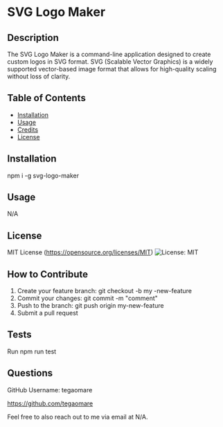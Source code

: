 # SVG Logo Maker

## Description

The SVG Logo Maker is a command-line application designed to create custom logos in SVG format. SVG (Scalable Vector Graphics) is a widely supported vector-based image format that allows for high-quality scaling without loss of clarity.

## Table of Contents

- [Installation](#installation)
- [Usage](#usage)
- [Credits](#credits)
- [License](#license)

## Installation

npm i -g svg-logo-maker

## Usage

N/A

## License

MIT License
(https://opensource.org/licenses/MIT)
![License: MIT](https://img.shields.io/badge/License-MIT-yellow.svg)

## How to Contribute

1. Create your feature branch: git checkout -b my -new-feature
2. Commit your changes: git commit -m "comment"
3. Push to the branch: git push origin my-new-feature
4. Submit a pull request

## Tests

Run npm run test

## Questions

GitHub Username: tegaomare

https://github.com/tegaomare

Feel free to also reach out to me via email at N/A.
